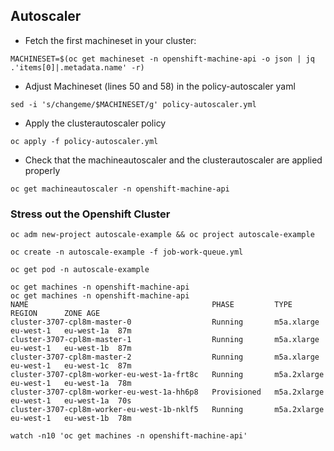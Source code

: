 ## Autoscaler

* Fetch the first machineset in your cluster:

```
MACHINESET=$(oc get machineset -n openshift-machine-api -o json | jq .'items[0]|.metadata.name' -r)
```

* Adjust Machineset (lines 50 and 58) in the policy-autoscaler yaml

```
sed -i 's/changeme/$MACHINESET/g' policy-autoscaler.yml
```

* Apply the clusterautoscaler policy

```
oc apply -f policy-autoscaler.yml
```

* Check that the machineautoscaler and the clusterautoscaler are applied properly

```
oc get machineautoscaler -n openshift-machine-api
```

### Stress out the Openshift Cluster

```
oc adm new-project autoscale-example && oc project autoscale-example
```

```
oc create -n autoscale-example -f job-work-queue.yml
```

```
oc get pod -n autoscale-example
```

```
oc get machines -n openshift-machine-api
oc get machines -n openshift-machine-api
NAME                                         PHASE         TYPE          REGION      ZONE AGE
cluster-3707-cpl8m-master-0                  Running       m5a.xlarge    eu-west-1   eu-west-1a  87m
cluster-3707-cpl8m-master-1                  Running       m5a.xlarge    eu-west-1   eu-west-1b  87m
cluster-3707-cpl8m-master-2                  Running       m5a.xlarge    eu-west-1   eu-west-1c  87m
cluster-3707-cpl8m-worker-eu-west-1a-frt8c   Running       m5a.2xlarge   eu-west-1   eu-west-1a  78m
cluster-3707-cpl8m-worker-eu-west-1a-hh6p8   Provisioned   m5a.2xlarge   eu-west-1   eu-west-1a  70s
cluster-3707-cpl8m-worker-eu-west-1b-nklf5   Running       m5a.2xlarge   eu-west-1   eu-west-1b  78m
```

```
watch -n10 'oc get machines -n openshift-machine-api'
```
